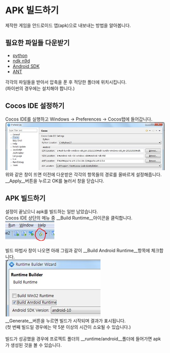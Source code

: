 APK 빌드하기
====

제작한 게임을 안드로이드 앱(apk)으로 내보내는 방법을 알아봅니다.

필요한 파일들 다운받기
----
* [python](https://www.python.org/downloads/release/python-278/)
* [ndk n9d](http://dl.google.com/android/ndk/android-ndk-r9d-windows-x86.zip)
* [Android SDK](https://dl.google.com/android/android-sdk_r24.0.2-windows.zip)
* [ANT](http://mirror.apache-kr.org//ant/binaries/apache-ant-1.9.4-bin.zip)

각각의 파일들을 받아서 압축을 푼 후 적당한 폴더에 위치시킵니다.<br>
(파이썬의 경우에는 설치해야 합니다.)

Cocos IDE 설정하기
----
Cocos IDE를 실행하고 Windows -> Preferences -> Cocos탭에 들어갑니다.<br>
![pref](pref.jpg)<br>
위와 같은 창이 뜨면 이전에 다운받은 각각의 항목들의 경로를 올바르게 설정해줍니다.<br>
__Apply__버튼을 누르고 OK를 눌러서 창을 닫습니다.

APK 빌드하기
----
설정이 끝났으니 apk를 빌드하는 일만 남았습니다.<br>
Cocos IDE 상단의 메뉴 중 __Build Runtime__아이콘을 클릭합니다.<br>
![icon](icon.jpg)<br><br>
빌드 마법사 창이 나오면 아래 그림과 같이 __Build Android Runtime__항목에 체크합니다.<br>
![option](option.jpg)<br>
__Generate__버튼을 누르면 빌드가 시작되며 결과가 표시됩니다. <br>
(첫 번째 빌드일 경우에는 약 5분 이상의 시간이 소요될 수 있습니다.)<br><br>
빌드가 성공했을 경우에 프로젝트 폴더의 __runtime/android__폴더에 들어가면 apk가 생성된 것을 볼 수 있습니다.
